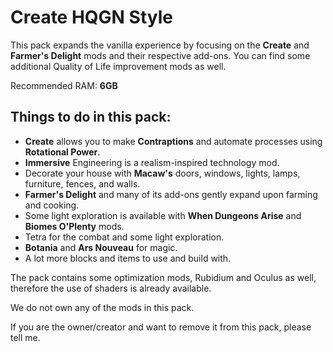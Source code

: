 # Create HQGN Style

This pack expands the vanilla experience by focusing on the __**Create**__ and __**Farmer's Delight**__ mods and their respective add-ons. You can find some additional Quality of Life improvement mods as well.

Recommended RAM: **6GB**

## Things to do in this pack:

- __**Create**__ allows you to make **Contraptions** and automate processes using **Rotational Power**.
- __**Immersive**__ Engineering is a realism-inspired technology mod.
- Decorate your house with __**Macaw's**__ doors, windows, lights, lamps, furniture, fences, and walls.
- __**Farmer's Delight**__ and many of its add-ons gently expand upon farming and cooking.
- Some light exploration is available with __**When Dungeons Arise**__ and __**Biomes O'Plenty**__ mods.
- Tetra for the combat and some light exploration.
- __**Botania**__ and __**Ars Nouveau**__ for magic.
- A lot more blocks and items to use and build with.


The pack contains some optimization mods, Rubidium and Oculus as well, therefore the use of shaders is already available.

We do not own any of the mods in this pack.

If you are the owner/creator and want to remove it from this pack, please tell me.
